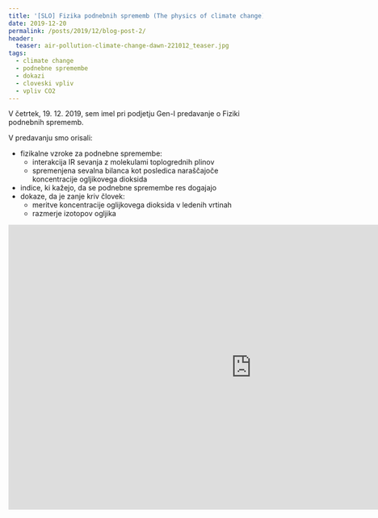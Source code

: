 ```yaml
---
title: '[SLO] Fizika podnebnih sprememb (The physics of climate change)'
date: 2019-12-20
permalink: /posts/2019/12/blog-post-2/
header:
  teaser: air-pollution-climate-change-dawn-221012_teaser.jpg
tags:
  - climate change
  - podnebne spremembe
  - dokazi
  - cloveski vpliv
  - vpliv CO2
---
```


V četrtek, 19. 12. 2019, sem imel pri podjetju Gen-I predavanje o Fiziki podnebnih sprememb.

V predavanju smo orisali:
- fizikalne vzroke za podnebne spremembe:
    - interakcija IR sevanja z molekulami toplogrednih plinov
    - spremenjena sevalna bilanca kot posledica naraščajoče koncentracije ogljikovega dioksida
- indice, ki kažejo, da se podnebne spremembe res dogajajo
- dokaze, da je zanje kriv človek:
  - meritve koncentracije oglijkovega dioksida v ledenih vrtinah
  - razmerje izotopov ogljika

<iframe src="https://onedrive.live.com/embed?resid=20BFEDBA467FE51B%21706&amp;authkey=%21AGrgEgSgxdoGUvU&amp;em=2&amp;wdAr=1.7777777777777777" width="962px" height="565px" frameborder="0">To je vdelan dokument sistema <a target="_blank" href="https://office.com">Microsoft Office</a>, ki uporablja tehnologijo <a target="_blank" href="https://office.com/webapps">Office</a>.</iframe>

